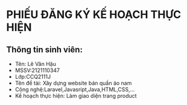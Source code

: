 # PHIẾU ĐĂNG KÝ KẾ HOẠCH THỰC HIỆN 
## Thông tin sinh viên:
- Tên: Lê Văn Hậu
- MSSV:2121110347
- Lớp:CCQ2111J
- Tên đề tài: Xây dựng website bán quần áo nam
- Công nghệ:Laravel,Javasript,Java,HTML,CSS,…
- Kế hoạch thực hiện: Làm giao diện trang product
